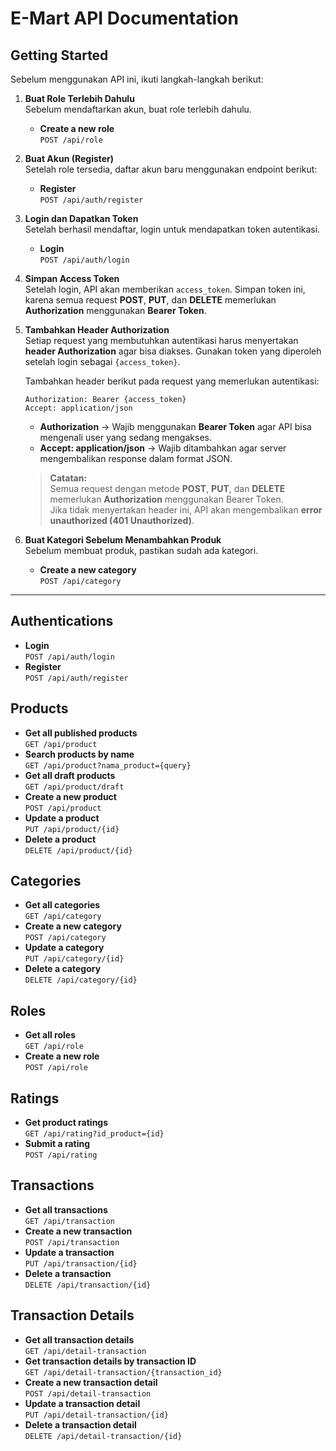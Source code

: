 # E-Mart API Documentation

## Getting Started

Sebelum menggunakan API ini, ikuti langkah-langkah berikut:

1. **Buat Role Terlebih Dahulu**  
   Sebelum mendaftarkan akun, buat role terlebih dahulu.  
   - **Create a new role**  
     `POST /api/role`  

2. **Buat Akun (Register)**  
   Setelah role tersedia, daftar akun baru menggunakan endpoint berikut:  
   - **Register**  
     `POST /api/auth/register`  

3. **Login dan Dapatkan Token**  
   Setelah berhasil mendaftar, login untuk mendapatkan token autentikasi.  
   - **Login**  
     `POST /api/auth/login`  

4. **Simpan Access Token**  
   Setelah login, API akan memberikan `access_token`. Simpan token ini, karena semua request **POST**, **PUT**, dan **DELETE** memerlukan **Authorization** menggunakan **Bearer Token**.  

5. **Tambahkan Header Authorization**  
   Setiap request yang membutuhkan autentikasi harus menyertakan **header Authorization** agar bisa diakses. Gunakan token yang diperoleh setelah login sebagai `{access_token}`.  
   
   Tambahkan header berikut pada request yang memerlukan autentikasi:  
   ```
   Authorization: Bearer {access_token}
   Accept: application/json
   ```
   - **Authorization** → Wajib menggunakan **Bearer Token** agar API bisa mengenali user yang sedang mengakses.  
   - **Accept: application/json** → Wajib ditambahkan agar server mengembalikan response dalam format JSON.  
   
   > **Catatan:**  
   > Semua request dengan metode **POST**, **PUT**, dan **DELETE** memerlukan **Authorization** menggunakan Bearer Token.  
   > Jika tidak menyertakan header ini, API akan mengembalikan **error unauthorized (401 Unauthorized)**.

6. **Buat Kategori Sebelum Menambahkan Produk**  
   Sebelum membuat produk, pastikan sudah ada kategori.  
   - **Create a new category**  
     `POST /api/category`  

---

## Authentications
- **Login**  
  `POST /api/auth/login`  
- **Register**  
  `POST /api/auth/register`  

## Products
- **Get all published products**  
  `GET /api/product`  
- **Search products by name**  
  `GET /api/product?nama_product={query}`  
- **Get all draft products**  
  `GET /api/product/draft`  
- **Create a new product**  
  `POST /api/product`  
- **Update a product**  
  `PUT /api/product/{id}`  
- **Delete a product**  
  `DELETE /api/product/{id}`  

## Categories
- **Get all categories**  
  `GET /api/category`  
- **Create a new category**  
  `POST /api/category`  
- **Update a category**  
  `PUT /api/category/{id}`  
- **Delete a category**  
  `DELETE /api/category/{id}`  

## Roles
- **Get all roles**  
  `GET /api/role`  
- **Create a new role**  
  `POST /api/role`  

## Ratings
- **Get product ratings**  
  `GET /api/rating?id_product={id}`  
- **Submit a rating**  
  `POST /api/rating`  

## Transactions
- **Get all transactions**  
  `GET /api/transaction`  
- **Create a new transaction**  
  `POST /api/transaction`  
- **Update a transaction**  
  `PUT /api/transaction/{id}`  
- **Delete a transaction**  
  `DELETE /api/transaction/{id}`  

## Transaction Details
- **Get all transaction details**  
  `GET /api/detail-transaction`  
- **Get transaction details by transaction ID**  
  `GET /api/detail-transaction/{transaction_id}`  
- **Create a new transaction detail**  
  `POST /api/detail-transaction`  
- **Update a transaction detail**  
  `PUT /api/detail-transaction/{id}`  
- **Delete a transaction detail**  
  `DELETE /api/detail-transaction/{id}`


